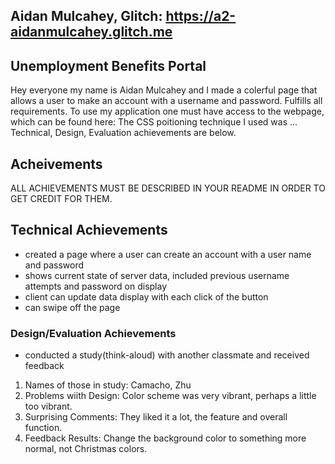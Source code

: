 ## Aidan Mulcahey, Glitch: https://a2-aidanmulcahey.glitch.me

## Unemployment Benefits Portal 
Hey everyone my name is Aidan Mulcahey and I made a colerful page that allows a user to make an account with a username and password. Fulfills all requirements. To use my application one must have access to the webpage, which can be found here: 
The CSS poitioning technique I used was ... Technical, Design, Evaluation achievements are below. 

Acheivements
---
ALL ACHIEVEMENTS MUST BE DESCRIBED IN YOUR README IN ORDER TO GET CREDIT FOR THEM.

## Technical Achievements
- created a page where a user can create an account with a user name and password 
- shows current state of server data, included previous username attempts and password on display 
- client can update data display with each click of the button 
- can swipe off the page 

### Design/Evaluation Achievements
- conducted a study(think-aloud) with another classmate and received feedback 
1. Names of those in study: Camacho, Zhu 
2. Problems wiith Design: Color scheme was very vibrant, perhaps a little too vibrant. 
3. Surprising Comments: They liked it a lot, the feature and overall function. 
4. Feedback Results: Change the background color to something more normal, not Christmas colors. 
